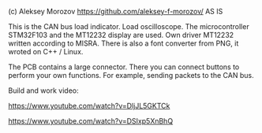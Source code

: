 (c) Aleksey Morozov https://github.com/aleksey-f-morozov/
AS IS

This is the CAN bus load indicator. Load oscilloscope. The microcontroller STM32F103 and the MT12232 
display are used. Own driver MT12232 written according to MISRA. There is also a font converter 
from PNG, it wroted on C++ / Linux.

The PCB contains a large connector. There you can connect buttons to perform your own functions.
For example, sending packets to the CAN bus.

Build and work video:

https://www.youtube.com/watch?v=DljJL5GKTCk

https://www.youtube.com/watch?v=DSIxp5XnBhQ
